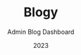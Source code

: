 ---
  id: 2
  date: "2023"
  title: "Blogy"
  subtitle: "Admin Blog Dashboard"
  description: "React admin blog dashboard build with Refine that includes authentication and authorization features. Customize the dashboard to fit your needs and manage with the built-in CRUD system."
  techs: ["NEXT", "CHAKRA UI", "STRAPI", "REFINE", "CLOUDINARY", "POSTGRESQL", "RENDER", "VERCEL"]
  image:
    src: "/images/blogy.jpg"
    alt: "blog admin dashboard"
    width: 1374
    height: 738
  link: "https://blogy-admin.vercel.app"
---